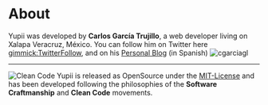 # About

Yupii was developed by **Carlos García Trujillo**, a web developer living on Xalapa Veracruz, México.
 You can follow him on Twitter here [gimmick:TwitterFollow](@cgarciagl), and on his [Personal Blog](http://cgarcia.blogspot.com) (in Spanish)
![cgarciagl](http://i60.tinypic.com/ief6tk.jpg)
<hr>

![Clean Code](http://i62.tinypic.com/10qwk1u.jpg)
Yupii is released as OpenSource under the [MIT-License](http://www.opensource.org/licenses/mit-license.php) and has been developed following the philosophies of the **Software Craftmanship** and **Clean Code** movements.
